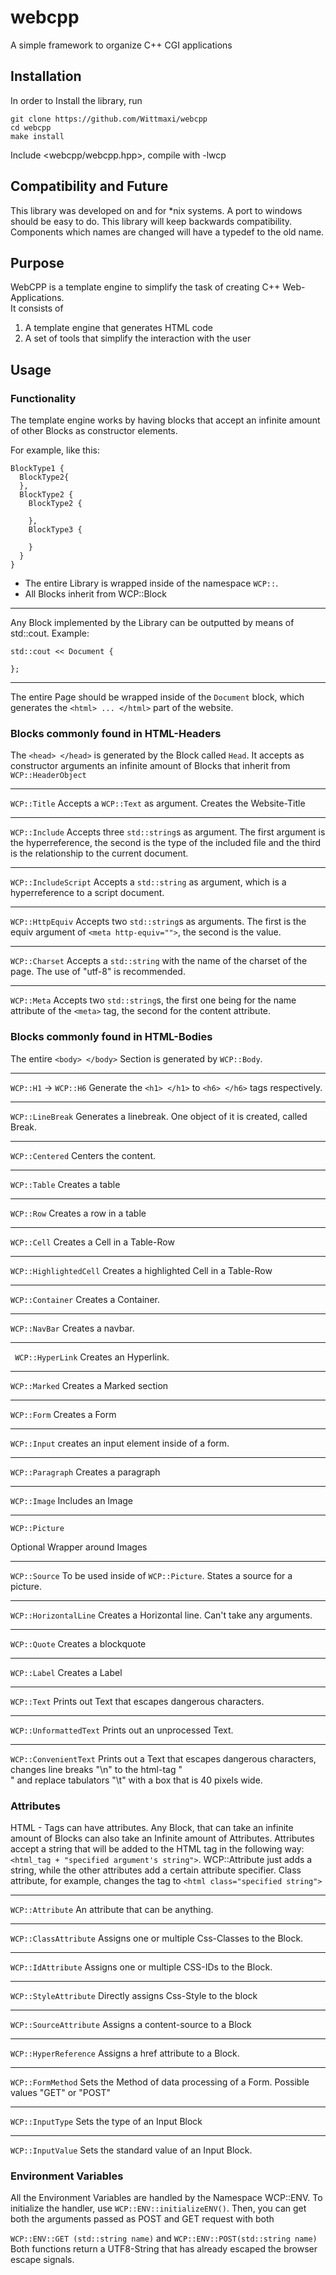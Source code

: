 # webcpp
A simple framework to organize C++ CGI applications

## Installation 
In order to Install the library, run

```
git clone https://github.com/Wittmaxi/webcpp
cd webcpp
make install 
```

Include <webcpp/webcpp.hpp>, compile with -lwcp

## Compatibility and Future
This library was developed on and for \*nix systems. A port to windows should be easy to do.
This library will keep backwards compatibility. Components which names are changed will have a typedef to the old name.

## Purpose
WebCPP is a template engine to simplify the task of creating C++ Web-Applications. <br>
It consists of 
1) A template engine that generates HTML code <br>
2) A set of tools that simplify the interaction with the user <br>

## Usage

### Functionality
The template engine works by having blocks that accept an infinite amount of other Blocks as constructor elements. <br>

For example, like this:

```
BlockType1 {
  BlockType2{ 
  },
  BlockType2 {
    BlockType2 {
    
    }, 
    BlockType3 {
    
    }
  }
}
```
- The entire Library is wrapped inside of the namespace ```WCP::```.
- All Blocks inherit from WCP::Block

---
Any Block implemented by the Library can be outputted by means of std::cout. 
Example: 
```
std::cout << Document {

};
```

---

The entire Page should be wrapped inside of the ```Document``` block, which generates the ```<html> ... </html>``` part of the website. 

### Blocks commonly found in HTML-Headers

The ```<head> </head>``` is generated by the Block called ```Head```. It accepts as constructor arguments an infinite amount of Blocks that inherit from ```WCP::HeaderObject``` 

---

```WCP::Title``` 
Accepts a ```WCP::Text``` as argument. Creates the Website-Title

--- 

```WCP::Include```
Accepts three ```std::string```s as argument. The first argument is the hyperreference, the second is the type of the included file and the third is the relationship to the current document. 

---

```WCP::IncludeScript```
Accepts a ```std::string``` as argument, which is a hyperreference to a script document. 

---

```WCP::HttpEquiv```
Accepts two ```std::string```s as arguments. The first is the equiv argument of ```<meta http-equiv="">```, the second is the value.

---

```WCP::Charset```
Accepts a ```std::string``` with the name of the charset of the page. The use of "utf-8" is recommended.

---

```WCP::Meta```
Accepts two ```std::string```s, the first one being for the name attribute of the ```<meta>``` tag, the second for the content attribute.

### Blocks commonly found in HTML-Bodies

The entire ```<body> </body>``` Section is generated by ```WCP::Body```.

--- 

```WCP::H1``` -> ```WCP::H6```
Generate the ```<h1> </h1>``` to ```<h6> </h6>``` tags respectively.

---

```WCP::LineBreak```
Generates a linebreak. One object of it is created, called Break.


---

```WCP::Centered```
Centers the content. 

---

```WCP::Table```
Creates a table

---

```WCP::Row```
Creates a row in a table

---

```WCP::Cell```
Creates a Cell in a Table-Row

---

```WCP::HighlightedCell```
Creates a highlighted Cell in a Table-Row

---

```WCP::Container```
Creates a Container.

---

```WCP::NavBar```
Creates a navbar.

---

``` WCP::HyperLink```
Creates an Hyperlink.

---


```WCP::Marked```
Creates a Marked section

--- 

```WCP::Form```
Creates a Form

---

```WCP::Input```
creates an input element inside of a form.

---

```WCP::Paragraph```
Creates a paragraph

--- 

```WCP::Image```
Includes an Image

---

```WCP::Picture```

Optional Wrapper around Images

---

```WCP::Source```
To be used inside of ```WCP::Picture```. States a source for a picture.

---

```WCP::HorizontalLine```
Creates a Horizontal line. Can't take any arguments. 

---

```WCP::Quote```
Creates a blockquote

---

```WCP::Label```
Creates a Label

---
```WCP::Text``` 
Prints out Text that escapes dangerous characters.

---
```WCP::UnformattedText```
Prints out an unprocessed Text.

---
```WCP::ConvenientText```
Prints out a Text that escapes dangerous characters, changes line breaks "\n" to the html-tag "<br>" and replace tabulators "\t" with a box that is 40 pixels wide.

### Attributes
HTML - Tags can have attributes. Any Block, that can take an infinite amount of Blocks can also take an Infinite amount of Attributes. Attributes accept a string that will be added to the HTML tag in the following way: ```<html_tag + "specified argument's string">```. WCP::Attribute just adds a string, while the other attributes add a certain attribute specifier. Class attribute, for example, changes the tag to ```<html class="specified string">```

---

```WCP::Attribute``` 
An attribute that can be anything. 

---
```WCP::ClassAttribute```
Assigns one or multiple Css-Classes to the Block.

---
```WCP::IdAttribute```
Assigns one or multiple CSS-IDs to the Block.

---
```WCP::StyleAttribute```
Directly assigns Css-Style to the block

---
```WCP::SourceAttribute```
Assigns a content-source to a Block

---
```WCP::HyperReference```
Assigns a href attribute to a Block.

---
```WCP::FormMethod```
Sets the Method of data processing of a Form. Possible values "GET" or "POST"

---
```WCP::InputType```
Sets the type of an Input Block

---
```WCP::InputValue```
Sets the standard value of an Input Block.


### Environment Variables
All the Environment Variables are handled by the Namespace WCP::ENV.
To initialize the handler, use 
```WCP::ENV::initializeENV()```.
Then, you can get both the arguments passed as POST and GET request with both

```WCP::ENV::GET (std::string name)``` and ```WCP::ENV::POST(std::string name)``` 
Both functions return a UTF8-String that has already escaped the browser escape signals. 
